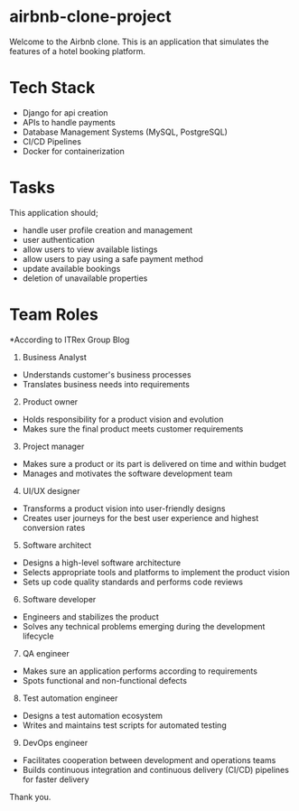 # airbnb-clone-project

Welcome to the Airbnb clone. This is an application that simulates the features of a hotel booking platform.

# Tech Stack
- Django for api creation
- APIs to handle payments
- Database Management Systems (MySQL, PostgreSQL)
- CI/CD Pipelines
- Docker for containerization

# Tasks

This application should;
- handle user profile creation and management
- user authentication
- allow users to view available listings
- allow users to pay using a safe payment method
- update available bookings
- deletion of unavailable properties

# Team Roles
*According to ITRex Group Blog
1. Business Analyst
- Understands customer's business processes
- Translates business needs into requirements

2. Product owner
- Holds responsibility for a product vision and evolution
- Makes sure the final product meets customer requirements

3. Project manager
- Makes sure a product or its part is delivered on time and within budget
- Manages and motivates the software development team

4. UI/UX designer
- Transforms a product vision into user-friendly designs
- Creates user journeys for the best user experience and highest conversion rates

5. Software architect
- Designs a high-level software architecture
- Selects appropriate tools and platforms to implement the product vision
- Sets up code quality standards and performs code reviews

6. Software developer
- Engineers and stabilizes the product
- Solves any technical problems emerging during the development lifecycle

7. QA engineer
- Makes sure an application performs according to requirements
- Spots functional and non-functional defects

8. Test automation engineer
- Designs a test automation ecosystem
- Writes and maintains test scripts for automated testing

9. DevOps engineer
- Facilitates cooperation between development and operations teams
- Builds continuous integration and continuous delivery (CI/CD) pipelines for faster delivery

Thank you.
